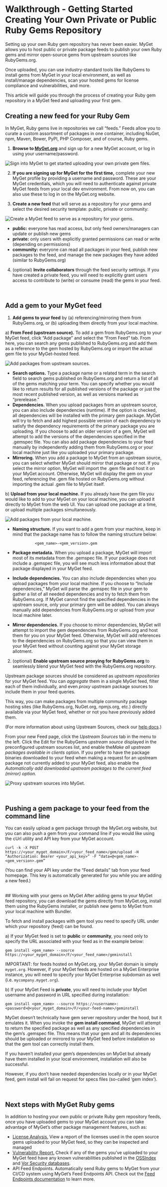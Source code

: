 # Walkthrough - Getting Started Creating Your Own Private or Public Ruby Gems Repository

Setting up your own Ruby gem repository has never been easier. MyGet allows you to host public or private package feeds to publish your own Ruby gems and mirror open-source gems from upstream sources like RubyGems.org. 

Once uploaded, you can use industry-standard tools like RubyGems to install gems from MyGet in your local environment, as well as install/manage dependencies, scan your hosted gems for license compliance and vulnerabilities, and more.

This article will guide you through the process of creating your Ruby gem repository in a MyGet feed and uploading your first gem.
<br/>

## Creating a new feed for your Ruby Gem

In MyGet, Ruby gems live in repositories we call “feeds.” Feeds allow you to curate a custom assortment of packages in one container, including NuGet, npm, Maven, Bower, PyPI, PHP Composer, and of course, Ruby gems.

1. **Browse to [MyGet.org][1]** and sign up for a new MyGet account, or log in using your username/password.

![Sign into MyGet to get started uploading your own private gem files.](/docs/walkthrough/Images/gem_docs_login.jpg)

2. **If you are signing up for MyGet for the first time,** complete your new MyGet profile by providing a username and password. These are your MyGet credentials, which you will need to authenticate against private MyGet feeds from your local dev environment. From now on, you can also use these to log in on the MyGet.org website.

3. **Create a new feed** that will serve as a repository for your gems and select the desired security template: public, private or community:

![Create a MyGet feed to serve as a repository for your gems.](/docs/walkthrough/Images/gem_docs_feed_details.png)

* **public:** everyone has read access, but only feed owners/managers can update or publish new gems
* **private:** only users with explicitly granted permissions can read or write (depending on permissions)
* **community:** everyone can read all packages in your feed, publish new packages to the feed, and manage the new packages they have added (similar to RubyGems.org)

4. (optional) **Invite collaborators** through the feed security settings. If you have created a private feed, you will need to explicitly grant users access to contribute to (write) or consume (read) the gems in your feed.

<br/>

## Add a gem to your MyGet feed

1. **Add gems to your feed** by (a) referencing/mirroring them from RubyGems.org, or (b) uploading them directly from your local machine.

a) **From Feed (upstream source).** To add a gem from RubyGems.org to your MyGet feed, click “Add package” and select the “From Feed” tab. From here, you can search any gems published to RubyGems.org and add them as a reference to the gem hosted by RubyGems.org or import the actual gem file to your MyGet-hosted feed.

![Add packages from upstream sources.](/docs/walkthrough/Images/gem_docs_add_package.jpg)

* **Search options.** Type a package name or a related term in the search field to search gems published on RubyGems.org and return a list of all of the gems matching your term. You can specify whether you would like to return results for all published versions of the package or just the most recent published version, as well as versions marked as “prerelease.”
* **Dependencies.** When you upload packages from an upstream source, you can also include dependencies (runtime). If the option is checked, all dependencies will be installed with the primary gem package. MyGet will try to fetch and add highest possible version of each dependency to satisfy the dependency requirements of the primary package you are uploading. If you choose to add an older version of a gem, MyGet will attempt to add the versions of the dependencies specified in the .gemspec file. You can also add package dependencies to your feed manually by independently adding them from RubyGems.org or your local machine just like you uploaded your primary package.
* **Mirroring.** When you add a package to MyGet from an upstream source, you can select whether MyGet should mirror that package or not. If you select the mirror option, MyGet will import the .gem file and host it on your MyGet account. Otherwise, MyGet will display the gem on your feed, referencing the .gem file hosted on RubyGems.org without importing the actual .gem file to MyGet itself.


b) **Upload from your local machine.** If you already have the gem file you would like to add to your MyGet on your local machine, you can upload it directly to MyGet from the web UI. You can upload one package at a time, or upload multiple packages simultaneously.

![Add packages from your local machine.](/docs/walkthrough/Images/gem_docs_add_package_upload.jpg)

* **Naming structure.** If you want to add a gem from your machine, keep in mind that the package name has to follow the naming structure below:

                <gem_name>-<gem_version>.gem
				
* **Package metadata.** When you upload a package, MyGet will import most of its metadata from the .gemspec file. If your package does not include a .gemspec file, you will see much less information about that package displayed in your MyGet feed.
* **Include dependencies.** You can also include dependencies when you upload packages from your local machine. If you choose to “Include dependencies,” MyGet will parse the .gemspec file in your gem to gather a list of all needed dependencies and try to fetch them from RubyGems.org. If MyGet cannot find the specified dependencies in the upstream source, only your primary gem will be added. You can always manually add dependencies from RubyGems.org or upload from your local machine later.
* **Mirror dependencies.** If you choose to mirror dependencies, MyGet will attempt to import the gem dependencies from RubyGems.org and host them for you on your MyGet feed. Otherwise, MyGet will add references to the dependencies on RubyGems.org so that you can view them in your MyGet feed without counting against your MyGet storage allotment.


2. (optional) **Enable upstream source proxying for RubyGems.org** to seamlessly blend your MyGet feed with the RubyGems.org repository.

Upstream package sources should be considered as *upstream repositories* for your MyGet feed. You can *aggregate* them in a single MyGet feed, filter each of them individually, and even *proxy* upstream package sources to include them in your feed queries.

This way, you can make packages from multiple community package hosting sites (like RubyGems.org, NuGet.org, npmjs.org, etc.) directly available via your MyGet feed, whether or not you have previously added them. 

(For more information about using Upstream Sources, check our <a href="https://docs.myget.org/docs/reference/upstream-sources" target="_blank" rel="noopener">help docs</a>.)

From your new Feed page, click the *Upstream Sources* tab in the menu to the left. Click the Edit for the RubyGems *upstream source* displayed in the preconfigured upstream sources list, and enable the*Make all upstream packages available in clients* option. If you prefer to have the package binaries downloaded to your feed when making a request for an upstream package not currently added to your MyGet feed, also enable the *Automatically add downloaded upstream packages to the current feed (mirror) option.* 

![Proxy upstream sources into MyGet.](/docs/walkthrough/Images/gem_docs_edit_upstream.jpg)

<br/>

## Pushing a gem package to your feed from the command line

You can easily upload a gem package through the MyGet.org website, but you can also push a gem from your command line if you would like using the cUrl utility and API key from your MyGet account. 

    curl -k -X POST https://<your_myget_domain>/F/<your_feed_name>/gem/upload -H “Authorization: Bearer <your_api_key>” -F “data=@<gem_name>-<gem_version>.gem”
	
(You can find your API key under the “Feed details” tab from your feed homepage. This key is automatically generated for you while you are adding a new feed.)

<br/>
## Working with your gems on MyGet
After adding gems to your MyGet feed repository, you can download the gems directly from MyGet.org, install them using the RubyGems installer, or publish new gems to MyGet from your local machine with Bundler. 

To fetch and install packages with gem tool you need to specify URL under which your repository (feed) can be found.

a) If your MyGet feed is set to **public** or **community**, you need only to specify the URL associated with your feed as in the example below:

    gem install <gem_name> --source https://<your_myget_domain>/F/<your_feed_name>/geminstall
IMPORTANT: for feeds hosted on MyGet.org, your MyGet domain is simply `myget.org`. However, if your MyGet feeds are hosted on a MyGet Enterprise instance, you will need to specify your MyGet Enterprise subdomain as well (i.e. `mycompany.myget.org`).

b) If your MyGet Feed is **private**, you will need to include your MyGet username and password in URL specified during installation:

    gem install <gem_name> --source https://<username>:<password>@<your_myget_domain>/F/<your-feed-name>/geminstall

MyGet doesn’t technically have gem server repository under the hood, but it emulates it. When you invoke the **gem install command**, MyGet will attempt to return the specified package as well as any specified dependencies in the gem’s .gemspec file. This means that your gem and all its dependencies should be uploaded or mirrored to your MyGet feed before installation so that the gem tool can correctly install them. 

If you haven’t installed your gem’s dependencies on MyGet but already have them installed in your local environment, installation will also be successful. 

However, if you don’t have needed dependencies locally or in your MyGet feed, gem install will fail on request for specs files (so-called ‘gem index’).

<br/>

## Next steps with MyGet Ruby gems
In addition to hosting your own public or private Ruby gem repository feeds, once you have uploaded gems to your MyGet account you can take advantage of MyGet’s other package management features, such as:

* <a href="https://docs.myget.org/docs/reference/license-analysis" target="_blank" rel="noopener">License Analysis.</a> View a report of the licenses used in the open source gems uploaded to your MyGet feed, so they can be inspected and managed
* <a href="https://docs.myget.org/docs/reference/vulnerability-report">Vulnerability Report.</a> Check if any of the gems you’ve uploaded to your MyGet feed have any known vulnerabilities published in the <a href="https://ossindex.net/" target="_blank" rel="noopener">OSSIndex</a> and <a href="https://www.vorsecurity.com/" target="_blank" rel="noopener">Vor Security databases</a>.
* API Feed Endpoints. Automatically send Ruby gems to MyGet from your CI/CD system using MyGet’s Feed Endpoints API. Check out the <a href="https://docs.myget.org/docs/reference/feed-endpoints" target="_blank" rel="noopener">Feed Endpoints documentation</a> to learn more. 

[1]: https://www.myget.org

